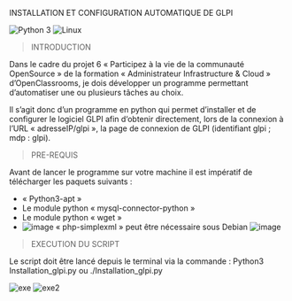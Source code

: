 INSTALLATION ET CONFIGURATION AUTOMATIQUE DE GLPI

![Python 3](https://img.shields.io/badge/python-3.6%2B-green)
![Linux](https://img.shields.io/badge/Compatible-Linux-white)




> INTRODUCTION 

Dans le cadre du projet 6 « Participez à la vie de la communauté OpenSource » de la formation « Administrateur Infrastructure & Cloud » d’OpenClassrooms, je dois développer un programme permettant d’automatiser une ou plusieurs tâches au choix. 

Il s’agit donc d’un programme en python qui permet d’installer et de configurer le logiciel GLPI afin d‘obtenir directement, lors de la connexion à l’URL « adresseIP/glpi », la page de connexion de GLPI (identifiant glpi ; mdp : glpi).



> PRE-REQUIS 

Avant de lancer le programme sur votre machine il est impératif de télécharger les paquets suivants :
* « Python3-apt »
* Le module python « mysql-connector-python »
* Le module python « wget »
*   ![image](https://user-images.githubusercontent.com/88936598/131858154-e5af649d-7489-46b6-8271-1d8e70e8e4f1.png)
 « php-simplexml » peut être nécessaire sous Debian ![image](https://user-images.githubusercontent.com/88936598/131858172-ecacdd5f-00c4-4117-9130-677ca0f4cb4b.png)



> EXECUTION DU SCRIPT

Le script doit être lancé depuis le terminal via la commande :
Python3 Installation_glpi.py ou ./Installation_glpi.py 

![exe](https://zupimages.net/up/21/35/zh7x.png)
![exe2](https://zupimages.net/up/21/35/8mxy.png)


